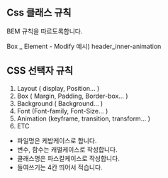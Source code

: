 ## Css 클래스 규칙

BEM 규칙을 따르도록합니다.

Box _ Element - Modify
예시) header_inner-animation

## CSS 선택자 규칙

1. Layout ( display, Position... )
2. Box ( Margin, Padding, Border-box... )
3. Background ( Background... )
4. Font (Font-family, Font-Size... )
5. Animation (keyframe, transition, transform... ) 
6. ETC

+ 파일명은 케밥케이스로 합니다.
+ 변수, 함수는 캐멀케이스로 작성합니다.
+ 클래스명은 파스칼케이스로 작성합니다.
+ 들여쓰기는 4칸 띄어서 적습니다.
